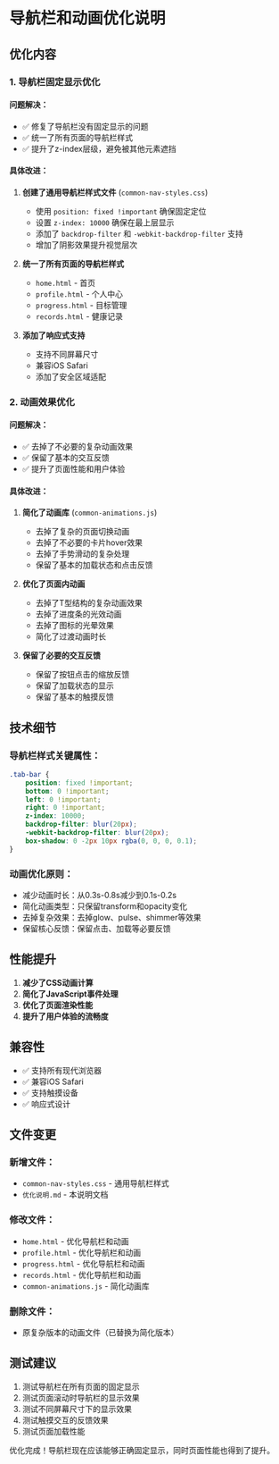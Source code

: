# 导航栏和动画优化说明

## 优化内容

### 1. 导航栏固定显示优化

#### 问题解决：
- ✅ 修复了导航栏没有固定显示的问题
- ✅ 统一了所有页面的导航栏样式
- ✅ 提升了z-index层级，避免被其他元素遮挡

#### 具体改进：
1. **创建了通用导航栏样式文件** (`common-nav-styles.css`)
   - 使用 `position: fixed !important` 确保固定定位
   - 设置 `z-index: 10000` 确保在最上层显示
   - 添加了 `backdrop-filter` 和 `-webkit-backdrop-filter` 支持
   - 增加了阴影效果提升视觉层次

2. **统一了所有页面的导航栏样式**
   - `home.html` - 首页
   - `profile.html` - 个人中心
   - `progress.html` - 目标管理
   - `records.html` - 健康记录

3. **添加了响应式支持**
   - 支持不同屏幕尺寸
   - 兼容iOS Safari
   - 添加了安全区域适配

### 2. 动画效果优化

#### 问题解决：
- ✅ 去掉了不必要的复杂动画效果
- ✅ 保留了基本的交互反馈
- ✅ 提升了页面性能和用户体验

#### 具体改进：
1. **简化了动画库** (`common-animations.js`)
   - 去掉了复杂的页面切换动画
   - 去掉了不必要的卡片hover效果
   - 去掉了手势滑动的复杂处理
   - 保留了基本的加载状态和点击反馈

2. **优化了页面内动画**
   - 去掉了T型结构的复杂动画效果
   - 去掉了进度条的光效动画
   - 去掉了图标的光晕效果
   - 简化了过渡动画时长

3. **保留了必要的交互反馈**
   - 保留了按钮点击的缩放反馈
   - 保留了加载状态的显示
   - 保留了基本的触摸反馈

## 技术细节

### 导航栏样式关键属性：
```css
.tab-bar {
    position: fixed !important;
    bottom: 0 !important;
    left: 0 !important;
    right: 0 !important;
    z-index: 10000;
    backdrop-filter: blur(20px);
    -webkit-backdrop-filter: blur(20px);
    box-shadow: 0 -2px 10px rgba(0, 0, 0, 0.1);
}
```

### 动画优化原则：
- 减少动画时长：从0.3s-0.8s减少到0.1s-0.2s
- 简化动画类型：只保留transform和opacity变化
- 去掉复杂效果：去掉glow、pulse、shimmer等效果
- 保留核心反馈：保留点击、加载等必要反馈

## 性能提升

1. **减少了CSS动画计算**
2. **简化了JavaScript事件处理**
3. **优化了页面渲染性能**
4. **提升了用户体验的流畅度**

## 兼容性

- ✅ 支持所有现代浏览器
- ✅ 兼容iOS Safari
- ✅ 支持触摸设备
- ✅ 响应式设计

## 文件变更

### 新增文件：
- `common-nav-styles.css` - 通用导航栏样式
- `优化说明.md` - 本说明文档

### 修改文件：
- `home.html` - 优化导航栏和动画
- `profile.html` - 优化导航栏和动画
- `progress.html` - 优化导航栏和动画
- `records.html` - 优化导航栏和动画
- `common-animations.js` - 简化动画库

### 删除文件：
- 原复杂版本的动画文件（已替换为简化版本）

## 测试建议

1. 测试导航栏在所有页面的固定显示
2. 测试页面滚动时导航栏的显示效果
3. 测试不同屏幕尺寸下的显示效果
4. 测试触摸交互的反馈效果
5. 测试页面加载性能

优化完成！导航栏现在应该能够正确固定显示，同时页面性能也得到了提升。

